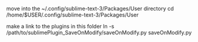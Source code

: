 move into the ~/.config/sublime-text-3/Packages/User directory
cd /home/$USER/.config/sublime-text-3/Packages/User

make a link to the plugins in this folder
ln -s /path/to/sublimePlugin_SaveOnModify/saveOnModify.py saveOnModify.py
